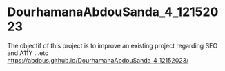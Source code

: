 # DourhamanaAbdouSanda_4_12152023
The objectif of this project is to improve an existing project regarding SEO and A11Y ...etc
https://abdous.github.io/DourhamanaAbdouSanda_4_12152023/
